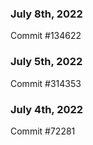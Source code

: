 ### July 8th, 2022

Commit #134622

### July 5th, 2022

Commit #314353


### July 4th, 2022

Commit #72281
